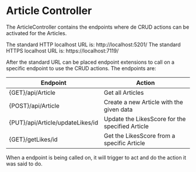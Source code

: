 # Article Controller

The ArticleController contains the endpoints where de CRUD actions can be activated for the Articles.

The standard HTTP localhost URL is: http://localhost:5201/
The standard HTTPS localhost URL is: https://localhost:7119/

After the standard URL can be placed endpoint extensions to call on a specific endpoint to use the CRUD actions.
The endpoints are:

| Endpoint | Action |
| ---------------- | --------------- |
| {GET}/api/Article | Get all Articles |
| {POST}/api/Article | Create a new Article with the given data |
| {PUT}/api/Article/updateLikes/id | Update the LikesScore for the specified Article |
| {GET}/getLikes/id | Get the LikesScore from a specific Article |

When a endpoint is being called on, it will trigger to act and do the action it was said to do.
